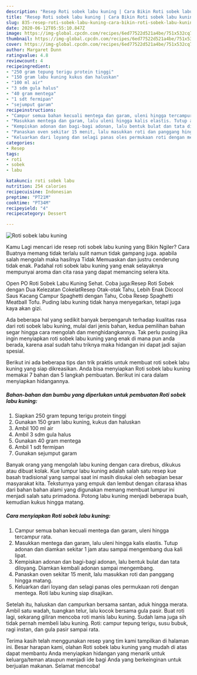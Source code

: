 ```yaml
---
description: "Resep Roti sobek labu kuning | Cara Bikin Roti sobek labu kuning Yang Mudah Dan Praktis"
title: "Resep Roti sobek labu kuning | Cara Bikin Roti sobek labu kuning Yang Mudah Dan Praktis"
slug: 835-resep-roti-sobek-labu-kuning-cara-bikin-roti-sobek-labu-kuning-yang-mudah-dan-praktis
date: 2020-06-12T05:55:10.847Z
image: https://img-global.cpcdn.com/recipes/6ed77522d521a4be/751x532cq70/roti-sobek-labu-kuning-foto-resep-utama.jpg
thumbnail: https://img-global.cpcdn.com/recipes/6ed77522d521a4be/751x532cq70/roti-sobek-labu-kuning-foto-resep-utama.jpg
cover: https://img-global.cpcdn.com/recipes/6ed77522d521a4be/751x532cq70/roti-sobek-labu-kuning-foto-resep-utama.jpg
author: Margaret Dunn
ratingvalue: 4.8
reviewcount: 4
recipeingredient:
- "250 gram tepung terigu protein tinggi"
- "150 gram labu kuning kukus dan haluskan"
- "100 ml air"
- "3 sdm gula halus"
- "40 gram mentega"
- "1 sdt fermipan"
- "sejumput garam"
recipeinstructions:
- "Campur semua bahan kecuali mentega dan garam, uleni hingga tercampur rata."
- "Masukkan mentega dan garam, lalu uleni hingga kalis elastis. Tutup adonan dan diamkan sekitar 1 jam atau sampai mengembang dua kali lipat."
- "Kempiskan adonan dan bagi-bagi adonan, lalu bentuk bulat dan tata diloyang. Diamkan kembali adonan sampai mengembang."
- "Panaskan oven sekitar 15 menit, lalu masukkan roti dan panggang hingga matang."
- "Keluarkan dari loyang dan selagi panas oles permukaan roti dengan mentega. Roti labu kuning siap disajikan."
categories:
- Resep
tags:
- roti
- sobek
- labu

katakunci: roti sobek labu 
nutrition: 254 calories
recipecuisine: Indonesian
preptime: "PT21M"
cooktime: "PT34M"
recipeyield: "4"
recipecategory: Dessert

---
```



![Roti sobek labu kuning](https://img-global.cpcdn.com/recipes/6ed77522d521a4be/751x532cq70/roti-sobek-labu-kuning-foto-resep-utama.jpg)

Kamu Lagi mencari ide resep roti sobek labu kuning yang Bikin Ngiler? Cara Buatnya memang tidak terlalu sulit namun tidak gampang juga. apabila salah mengolah maka hasilnya Tidak Memuaskan dan justru cenderung tidak enak. Padahal roti sobek labu kuning yang enak selayaknya mempunyai aroma dan cita rasa yang dapat memancing selera kita.

Open PO Roti Sobek Labu Kuning Sehat. Coba juga:Resep Roti Sobek dengan Dua Kelezatan CokelatResep Otak-otak Tahu, Lebih Enak Dicocol Saus Kacang Campur Spaghetti dengan Tahu, Coba Resep Spaghetti Meatball Tofu. Puding labu kuning tidak hanya menyegarkan, tetapi juga kaya akan gizi.

Ada beberapa hal yang sedikit banyak berpengaruh terhadap kualitas rasa dari roti sobek labu kuning, mulai dari jenis bahan, kedua pemilihan bahan segar hingga cara mengolah dan menghidangkannya. Tak perlu pusing jika ingin menyiapkan roti sobek labu kuning yang enak di mana pun anda berada, karena asal sudah tahu triknya maka hidangan ini dapat jadi sajian spesial.


Berikut ini ada beberapa tips dan trik praktis untuk membuat roti sobek labu kuning yang siap dikreasikan. Anda bisa menyiapkan Roti sobek labu kuning memakai 7 bahan dan 5 langkah pembuatan. Berikut ini cara dalam menyiapkan hidangannya.

<!--inarticleads1-->

##### Bahan-bahan dan bumbu yang diperlukan untuk pembuatan Roti sobek labu kuning:

1. Siapkan 250 gram tepung terigu protein tinggi
1. Gunakan 150 gram labu kuning, kukus dan haluskan
1. Ambil 100 ml air
1. Ambil 3 sdm gula halus
1. Gunakan 40 gram mentega
1. Ambil 1 sdt fermipan
1. Gunakan sejumput garam


Banyak orang yang mengolah labu kuning dengan cara direbus, dikukus atau dibuat kolak. Kue lumpur labu kuning adalah salah satu resep kue basah tradisional yang sampai saat ini masih disukai oleh sebagian besar masyarakat kita. Teksturnya yang empuk dan lembut dengan citarasa khas dari bahan bahan alami yang digunakan memang membuat lumpur ini menjadi salah satu primadona. Potong labu kuning menjadi beberapa buah, kemudian kukus hingga matang. 

<!--inarticleads2-->

##### Cara menyiapkan Roti sobek labu kuning:

1. Campur semua bahan kecuali mentega dan garam, uleni hingga tercampur rata.
1. Masukkan mentega dan garam, lalu uleni hingga kalis elastis. Tutup adonan dan diamkan sekitar 1 jam atau sampai mengembang dua kali lipat.
1. Kempiskan adonan dan bagi-bagi adonan, lalu bentuk bulat dan tata diloyang. Diamkan kembali adonan sampai mengembang.
1. Panaskan oven sekitar 15 menit, lalu masukkan roti dan panggang hingga matang.
1. Keluarkan dari loyang dan selagi panas oles permukaan roti dengan mentega. Roti labu kuning siap disajikan.


Setelah itu, haluskan dan campurkan bersama santan, aduk hingga merata. Ambil satu wadah, tuangkan telur, lalu kocok bersama gula pasir. Buat roti lagi, sekarang giliran mencoba roti manis labu kuning. Sudah lama juga sih tidak pernah membeli labu kuning. Roti: campur tepung terigu, susu bubuk, ragi instan, dan gula pasir sampai rata. 

Terima kasih telah menggunakan resep yang tim kami tampilkan di halaman ini. Besar harapan kami, olahan Roti sobek labu kuning yang mudah di atas dapat membantu Anda menyiapkan hidangan yang menarik untuk keluarga/teman ataupun menjadi ide bagi Anda yang berkeinginan untuk berjualan makanan. Selamat mencoba!
